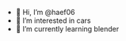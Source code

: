 - 👋 Hi, I’m @haef06
- 👀 I’m interested in cars
- 🌱 I’m currently learning blender

<!---
haef06/haef06 is a ✨ special ✨ repository because its `README.md` (this file) appears on your GitHub profile.
You can click the Preview link to take a look at your changes.
--->
